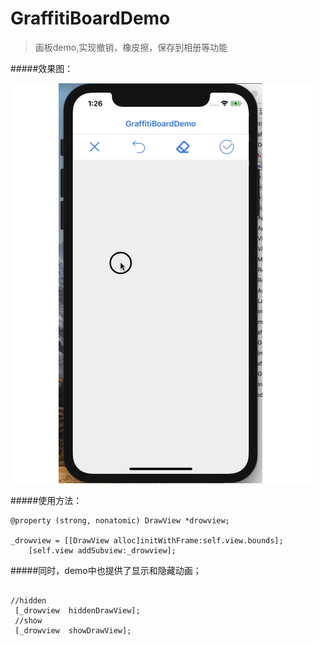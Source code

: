 # GraffitiBoardDemo

>画板demo,实现撤销，橡皮擦，保存到相册等功能

#####效果图：

![](https://github.com/dengfeng520/GraffitiBoardDemo/blob/master/GraffitiBoardDemo.gif)

#####使用方法：
```
@property (strong, nonatomic) DrawView *drowview;

_drowview = [[DrawView alloc]initWithFrame:self.view.bounds];
    [self.view addSubview:_drowview];
```


#####同时，demo中也提供了显示和隐藏动画；

```

//hidden
 [_drowview  hiddenDrawView];
 //show
 [_drowview  showDrawView];
 
```
